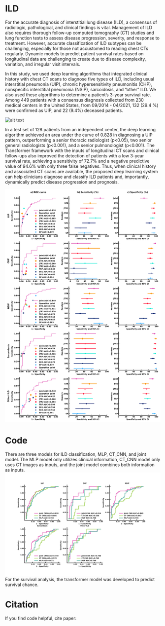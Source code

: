 # ILD
For the accurate diagnosis of interstitial lung disease (ILD), a consensus of radiologic, pathological, and clinical findings is vital. Management of ILD also requires thorough follow-up computed tomography (CT) studies and lung function tests to assess disease progression, severity, and response to treatment. However, accurate classification of ILD subtypes can be challenging, especially for those not accustomed to reading chest CTs regularly. Dynamic models to predict patient survival rates based on longitudinal data are challenging to create due to disease complexity, variation, and irregular visit intervals.

In this study, we used deep learning algorithms that integrated clinical history with chest CT scans to diagnose five types of ILD, including usual interstitial pneumonia (UIP), chronic hypersensitivity pneumonitis (CHP), nonspecific interstitial pneumonia (NSIP), sarcoidosis, and “other” ILD. We also used these algorithms to determine a patient’s 3-year survival rate. Among 449 patients with a consensus diagnosis collected from 230 medical centers in the United States, from 09/2014 - 04/2021, 132 (29.4 %) were confirmed as UIP, and 22 (9.4%) deceased patients. 

![alt text](https://github.com/lzl199704/ILD/blob/main/util/Figure1.png)

In a test set of 128 patients from an independent center, the deep learning algorithm achieved an area under the curve of 0.828 in diagnosing a UIP pattern, outperforming a senior thoracic radiologist (p<0.05), two senior general radiologists (p<0.001), and a senior pulmonologist (p<0.001). The Transformer framework with the inputs of longitudinal CT scans and clinical follow-ups also improved the detection of patients with a low 3-year survival rate, achieving a sensitivity of 72.7% and a negative predictive value of 94.6% with only three false negatives. Thus, when clinical history and associated CT scans are available, the proposed deep learning system can help clinicians diagnose and classify ILD patients and, importantly, dynamically predict disease progression and prognosis.

![alt text](https://github.com/lzl199704/ILD/blob/main/util/Figure3.png)

# Code
There are three models for ILD classification, MLP, CT_CNN, and joint model. The MLP model only utilizes clinical information, CT_CNN model only uses CT images as inputs, and the joint model combines both information as inputs. 
![alt text](https://github.com/lzl199704/ILD/blob/main/util/FigureS2.png)
For the survival analysis, the transformer model was developed to predict survival chance. 

# Citation
If you find code helpful, cite paper:

